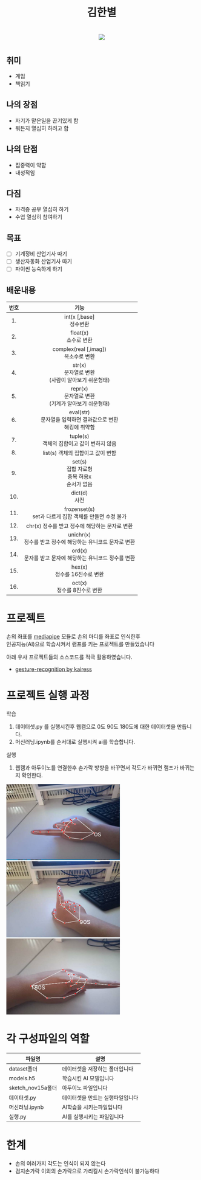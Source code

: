 <h1 align= "center" > 김한별
<p align = "center">
<img src="https://img.shields.io/badge/Python-3766AB?style=flat-square&logo=Python&logoColor=white"/></a>

## 취미

- 게임
- 책읽기

## 나의 장점
- 자기가 맡은일을 끈기있게 함
- 뭐든지 열심히 하려고 함

## 나의 단점 

- 집중력이 약함
- 내성적임

## 다짐

- 자격증 공부 열심히 하기
- 수업 열심히 참여하기

## 목표

- [ ] 기계정비 산업기사 따기
- [ ] 생산자동화 산업기사 따기
- [ ] 파이썬 능숙하게 하기

## 배운내용

|번호|기능
|:------:|:---:|
|1.|int(x [,base] </br> 정수변환
|2.|float(x) </br> 소수로 변환
|3.|complex(real [,imag]) </br> 복소수로 변환
|4.|str(x) </br> 문자열로 변환 </br> (사람이 알아보기 쉬운형태)
|5.|repr(x) </br> 문자열로 변환</br> (기계가 알아보기 쉬운형태)
|6.|eval(str) </br> 문자열을 입력하면 결과값으로 변환 </br> 해킹에 취약함
|7.|tuple(s) </br> 객체의 집합이고 값이 변하지 않음
|8.|list(s) 객체의 집합이고 값이 변함
|9.|set(s) </br> 집합 자료형 </br> 중복 허용x </br> 순서가 없음
|10.|dict(d) </br>사전
|11.|frozenset(s) </br> set과 다르게 집합 객체를 만들면 수정 불가
|12.|chr(x) 정수를 받고 정수에 해당하는 문자로 변환
|13.|unichr(x) </br> 정수를 받고 정수에 해당하는 유니코드 문자로 변환
|14.|ord(x) </br> 문자를 받고 문자에 해당하는 유니코드 정수를 변환
|15.|hex(x) </br>  정수를 16진수로 변환
|16.|oct(x) </br> 정수를 8진수로 변환

# 프로젝트
손의 좌표를 [mediapipe](https://google.github.io/mediapipe/) 모듈로 손의 마디를 좌표로 인식한후  
인공지능(AI)으로 학습시켜서 램프를 키는 프로젝트를 만들었습니다

아래 유사 프로젝트들의 소스코드를 적극 활용하였습니다.

* [gesture-recognition by kairess](https://github.com/kairess/gesture-recognition)

# 프로젝트 실행 과정

학습
1. 데이터셋.py 를 실행시킨후 웹캠으로 0도 90도 180도에 대한 데이터셋을 만듭니다.
2. 머신러닝.ipynb를 순서대로 실행시켜 ai를 학습합니다.

실행
1. 웹캠과 아두이노를 연결한후 손가락 방향을 바꾸면서 각도가 바뀌면 램프가 바뀌는지 확인한다.
<img src="https://github.com/LETAUK/AIControlE/blob/main/img/0s.JPG" width="300" height="200">
<img src="https://github.com/LETAUK/AIControlE/blob/main/img/90s.JPG" width="300" height="200">
<img src="https://github.com/LETAUK/AIControlE/blob/main/img/180s.JPG" width="300" height="200">

# 각 구성파일의 역할

|파일명|설명|
|------|---|
|dataset폴더|데이터셋을 저장하는 폴더입니다|
|models.h5|학습시킨 AI 모델입니다|
|sketch_nov15a폴더|아두이노 파일입니다|
|데이터셋.py|데이터셋을 만드는 실행파일입니다|
|머신러닝.ipynb|AI학습을 시키는파일입니다|
|실행.py|AI를 실행시키는 파일입니다|

# 한계

* 손의 여러가지 각도는 인식이 되지 않는다  
* 검지손가락 이외의 손가락으로 가리킬시 손가락인식이 불가능하다
